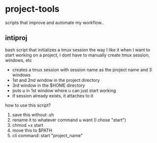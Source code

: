 # project-tools

scripts that improve and automate my workflow..

## intiproj
bash script that initializes a tmux session the way I like it when I want to start working on a project, I dont have to manually create tmux session, windows, etc

- creates a tmux session with session name as the project name and 3 windows
- 1st and 2nd window in the project directory
- 3rd window in the $HOME directory
- puts u in 1st window where u can just start working
- if session already exists, it attaches to it

how to use this script?

1. save this without .sh
2. rename it to whatever command u want (I chose "start")
2. chmod +x start
3. move this to $PATH
4. cli command: start "project\_name"

